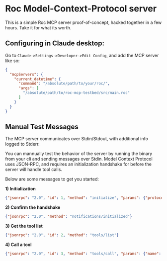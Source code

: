 # Roc Model-Context-Protocol server
This is a simple Roc MCP server proof-of-concept, hacked together in a few hours. Take it for what its worth.

## Configuring in Claude desktop:
Go to `Claude->Settings->Developer->Edit Config`, and add the MCP server like so:
```json
{
  "mcpServers": {
    "current_datetime": {
      "command": "/absolute/path/to/your/roc/",
      "args": [
        "/absolute/path/to/roc-mcp-testbed/src/main.roc"
      ]
    }
  }
}
```

## Manual Test Messages
The MCP server communicates over Stdin/Stdout, with additional info logged to Stderr.

You can mannually test the behavior of the server by running the binary from your cli and sending messages over Stdin. Model Context Protocol uses JSON-RPC, and requires an initialization handshake for before the server will handle tool calls.

Below are some messages to get you started:

__1) Initialization__
```json
{"jsonrpc": "2.0", "id": 1, "method": "initialize", "params": {"protocolVersion": "2024-11-05", "capabilities": {}, "clientInfo": {"name": "manual-test", "version": "1.0.0"}}}
```

__2) Confirm the handshake__
```json
{"jsonrpc": "2.0", "method": "notifications/initialized"}
```

__3) Get the tool list__
```json
{"jsonrpc": "2.0", "id": 2, "method": "tools/list"}
```

__4) Call a tool__
```json
{"jsonrpc": "2.0", "id": 3, "method": "tools/call", "params": {"name": "current_datetime", "arguments": {}}}
```